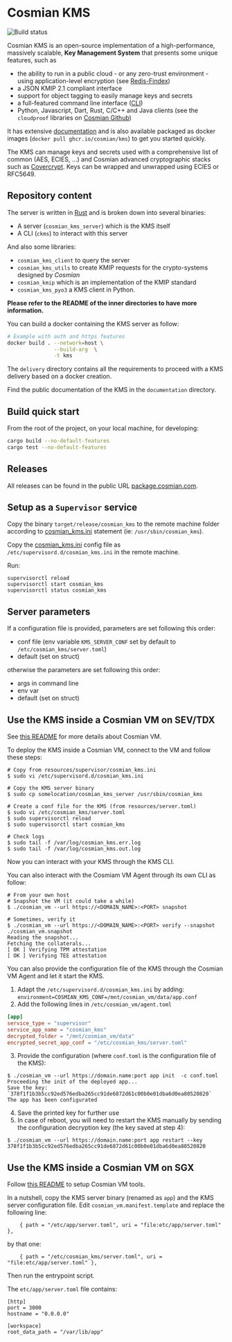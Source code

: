 # Cosmian KMS

![Build status](https://github.com/Cosmian/kms/actions/workflows/ci.yml/badge.svg?branch=main)

Cosmian KMS is an open-source implementation of a high-performance, massively scalable, **Key Management System** that presents some unique features, such as

- the ability to run in a public cloud - or any zero-trust environment - using application-level encryption (see [Redis-Findex](https://docs.cosmian.com/cosmian_key_management_system/replicated_mode/))
- a JSON KMIP 2.1 compliant interface
- support for object tagging to easily manage keys and secrets
- a full-featured command line interface ([CLI](https://docs.cosmian.com/cosmian_key_management_system/cli/cli/))
- Python, Javascript, Dart, Rust, C/C++ and Java clients (see the `cloudproof` libraries on [Cosmian Github](https://github.com/Cosmian))

It has extensive [documentation](https://docs.cosmian.com/cosmian_key_management_system/) and is also available packaged as docker images (`docker pull ghcr.io/cosmian/kms`) to get you started quickly.

The KMS can manage keys and secrets used with a comprehensive list of common (AES, ECIES, ...) and Cosmian advanced cryptographic stacks such as [Covercrypt](https://github.com/Cosmian/cover_crypt). Keys can be wrapped and unwrapped using ECIES or RFC5649.

## Repository content

The server is written in [Rust](https://www.rust-lang.org/) and is broken down into several binaries:

- A server (`cosmian_kms_server`) which is the KMS itself
- A CLI (`ckms`) to interact with this server

And also some libraries:

- `cosmian_kms_client` to query the server
- `cosmian_kms_utils` to create KMIP requests for the crypto-systems designed by _Cosmian_
- `cosmian_kmip` which is an implementation of the KMIP standard
- `cosmian_kms_pyo3` a KMS client in Python.

**Please refer to the README of the inner directories to have more information.**

You can build a docker containing the KMS server as follow:

```sh
# Example with auth and https features
docker build . --network=host \
               --build-arg  \
               -t kms
```

The `delivery` directory contains all the requirements to proceed with a KMS delivery based on a docker creation.

Find the public documentation of the KMS in the `documentation` directory.

## Build quick start

From the root of the project, on your local machine, for developing:

```sh
cargo build --no-default-features
cargo test --no-default-features
```

## Releases

All releases can be found in the public URL [package.cosmian.com](https://package.cosmian.com/kms/).

## Setup as a `Supervisor` service

Copy the binary `target/release/cosmian_kms` to the remote machine folder according to [cosmian_kms.ini](./resources/supervisor/cosmian_kms.ini) statement (ie: `/usr/sbin/cosmian_kms`).

Copy the [cosmian_kms.ini](./resources/supervisor/cosmian_kms.ini) config file as `/etc/supervisord.d/cosmian_kms.ini` in the remote machine.

Run:

```console
supervisorctl reload
supervisorctl start cosmian_kms
supervisorctl status cosmian_kms
```

## Server parameters

If a configuration file is provided, parameters are set following this order:
- conf file (env variable `KMS_SERVER_CONF` set by default to `/etc/cosmian_kms/server.toml`)
- default (set on struct)

otherwise the parameters are set following this order:
- args in command line
- env var
- default (set on struct)

## Use the KMS inside a Cosmian VM on SEV/TDX

See [this README](https://github.com/Cosmian/cosmian_vm) for more details about Cosmian VM. 

To deploy the KMS inside a Cosmian VM, connect to the VM and follow these steps:

```console
# Copy from resources/supervisor/cosmian_kms.ini
$ sudo vi /etc/supervisord.d/cosmian_kms.ini

# Copy the KMS server binary
$ sudo cp somelocation/cosmian_kms_server /usr/sbin/cosmian_kms

# Create a conf file for the KMS (from resources/server.toml)
$ sudo vi /etc/cosmian_kms/server.toml
$ sudo supervisorctl reload 
$ sudo supervisorctl start cosmian_kms

# Check logs
$ sudo tail -f /var/log/cosmian_kms.err.log
$ sudo tail -f /var/log/cosmian_kms.out.log
```

Now you can interact with your KMS through the KMS CLI. 

You can also interact with the Cosmiam VM Agent through its own CLI as follow:

```console
# From your own host
# Snapshot the VM (it could take a while)
$ ./cosmian_vm --url https://<DOMAIN_NAME>:<PORT> snapshot 

# Sometimes, verify it
$ ./cosmian_vm --url https://<DOMAIN_NAME>:<PORT> verify --snapshot ./cosmian_vm.snapshot
Reading the snapshot...
Fetching the collaterals...
[ OK ] Verifying TPM attestation
[ OK ] Verifying TEE attestation
```

You can also provide the configuration file of the KMS through the Cosmian VM Agent and let it start the KMS.

1. Adapt the `/etc/supervisord.d/cosmian_kms.ini` by adding: `environment=COSMIAN_KMS_CONF=/mnt/cosmian_vm/data/app.conf`
2. Add the following lines in `/etc/cosmian_vm/agent.toml`
```toml
[app]
service_type = "supervisor"
service_app_name = "cosmian_kms"
decrypted_folder = "/mnt/cosmian_vm/data"
encrypted_secret_app_conf = "/etc/cosmian_kms/server.toml"
```
3. Provide the configuration (where `conf.toml` is the configuration file of the KMS):
```console
$ ./cosmian_vm --url https://domain.name:port app init  -c conf.toml 
Proceeding the init of the deployed app...
Save the key: `378f1f1b3b5cc92ed576edba265cc91de6872d61c00b0e01dba6d0ea80520820`
The app has been configurated
```
4. Save the printed key for further use
5. In case of reboot, you will need to restart the KMS manually by sending the configuration decryption key (the key saved at step 4):
```console
$ ./cosmian_vm --url https://domain.name:port app restart --key 378f1f1b3b5cc92ed576edba265cc91de6872d61c00b0e01dba6d0ea80520820
```

## Use the KMS inside a Cosmian VM on SGX

Follow [this README](https://github.com/Cosmian/cosmian_vm/blob/main/resources/sgx/README.md) to setup Cosmian VM tools.

In a nutshell, copy the KMS server binary (renamed as `app`) and the KMS server configuration file. Edit  `cosmian_vm.manifest.template` and replace the following line:

```jinja
    { path = "/etc/app/server.toml", uri = "file:etc/app/server.toml" },
```
by that one:
```jinja
    { path = "/etc/cosmian_kms/server.toml", uri = "file:etc/app/server.toml" },
```

Then run the entrypoint script.

The `etc/app/server.toml` file contains: 
```
[http]
port = 3000
hostname = "0.0.0.0"

[workspace]
root_data_path = "/var/lib/app"
```